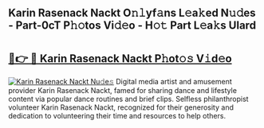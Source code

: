 ## Karin Rasenack Nackt O𝚗𝚕yf𝚊ns L𝚎a𝚔ed N𝚞𝚍es - Part-0cT P𝚑𝚘tos Vi𝚍𝚎o - H𝚘𝚝 Part L𝚎a𝚔s Ulard

# <h2><a href="http://kfczlp.oniu.top/?m=Karin+Rasenack+Nackt">🔗👉 🔴 Karin Rasenack Nackt P𝚑ot𝚘𝚜 V𝚒d𝚎o</a></h2>

[![Karin Rasenack Nackt Nu𝚍e𝚜](https://i.imgur.com/0qMVB7G.gif)](http://kfczlp.oniu.top/?m=Karin+Rasenack+Nackt)
Digital media artist and amusement provider Karin Rasenack Nackt, famed for sharing dance and lifestyle content via popular dance routines and brief clips. Selfless philanthropist volunteer Karin Rasenack Nackt, recognized for their generosity and dedication to volunteering their time and resources to help others.  
